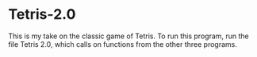 # Tetris-2.0
This is my take on the classic game of Tetris.
To run this program, run the file Tetris 2.0, which calls on functions from the other three programs.
